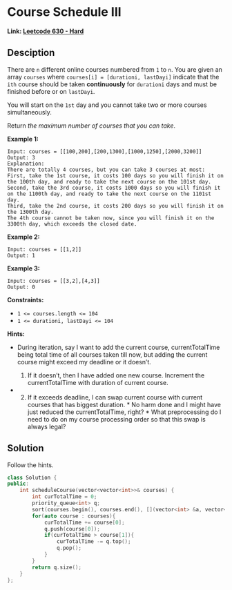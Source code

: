 # Course Schedule III

**Link: [Leetcode 630 - Hard](https://leetcode.com/problems/course-schedule-iii/)**



## Desciption

There are `n` different online courses numbered from `1` to `n`. You are given an array `courses` where `courses[i] = [durationi, lastDayi]` indicate that the `ith` course should be taken **continuously** for `durationi` days and must be finished before or on `lastDayi`.

You will start on the `1st` day and you cannot take two or more courses simultaneously.

Return *the maximum number of courses that you can take*.

 

**Example 1:**

```
Input: courses = [[100,200],[200,1300],[1000,1250],[2000,3200]]
Output: 3
Explanation: 
There are totally 4 courses, but you can take 3 courses at most:
First, take the 1st course, it costs 100 days so you will finish it on the 100th day, and ready to take the next course on the 101st day.
Second, take the 3rd course, it costs 1000 days so you will finish it on the 1100th day, and ready to take the next course on the 1101st day. 
Third, take the 2nd course, it costs 200 days so you will finish it on the 1300th day. 
The 4th course cannot be taken now, since you will finish it on the 3300th day, which exceeds the closed date.
```

**Example 2:**

```
Input: courses = [[1,2]]
Output: 1
```

**Example 3:**

```
Input: courses = [[3,2],[4,3]]
Output: 0
```

 

**Constraints:**

- `1 <= courses.length <= 104`
- `1 <= durationi, lastDayi <= 104`



**Hints:**

* During iteration, say I want to add the current course, currentTotalTime being total time of all courses taken till now, but adding the current course might exceed my deadline or it doesn’t.
  1. If it doesn’t, then I have added one new course. Increment the currentTotalTime with duration of current course.

* 2. If it exceeds deadline, I can swap current course with current courses that has biggest duration.
     \* No harm done and I might have just reduced the currentTotalTime, right?
     \* What preprocessing do I need to do on my course processing order so that this swap is always legal?



## Solution

Follow the hints.

```c++
class Solution {
public:
    int scheduleCourse(vector<vector<int>>& courses) {
        int curTotalTime = 0;
        priority_queue<int> q;
        sort(courses.begin(), courses.end(), [](vector<int> &a, vector<int> &b){return a[1] < b[1];});
        for(auto course : courses){
            curTotalTime += course[0];
            q.push(course[0]);
            if(curTotalTime > course[1]){
                curTotalTime -= q.top();
                q.pop();                
            }
        }
        return q.size();
    }
};
```


